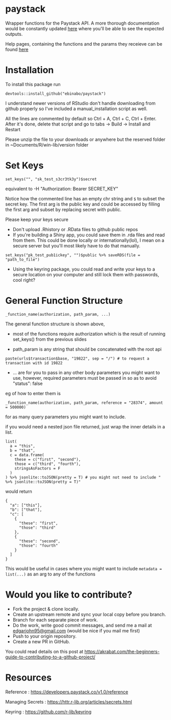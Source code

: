# paystack
Wrapper functions for the Paystack API. A more thorough documentation would be constantly updated [here](http://webne.me/paystack-docs/) where you'll be able to see the expected outputs.

Help pages, containing the functions and the params they receieve can be found [here](http://webne.me/paystack-docs/basics.html#help-pages)


Installation
=========================================================
To install this package run
```{r eval=FALSE}
devtools::install_github("ebinabo/paystack")
```

I understand newer versions of RStudio don't handle downloading from github properly so I've included a manual_installation script as well.

All the lines are commented by default so Ctrl + A, Ctrl + C, Ctrl + Enter. After it's done, delete that script and go to tabs -> Build -> Install and Restart

Please unzip the file to your downloads or anywhere but the reserved folder in ~Documents/R/win-lib/version folder

Set Keys
=========================================================

```{r}
set_keys("", "sk_test_s3cr3tk3y")$secret
```
equivalent to -H "Authorization: Bearer SECRET_KEY"

Notice how the commented line has an empty chr string and `$` to subset the secret key. The first arg is the public key and could be accessed by filling the first arg and subset by replacing secret with public.

Please keep your keys secure

- Don't upload .Rhistory or .RData files to github public repos
- If you're building a Shiny app, you could save them in .rda files and read from them. This could be done locally or internationally(lol), I mean on a secure server but you'll most likely have to do that manually.
```{r eval=FALSE}
set_keys("pk_test_pub1ickey", "")$public %>% saveRDS(file = "path_to_file")
```
- Using the keyring package, you could read and write your keys to a secure location on your computer and still lock them with passwords, cool right?

General Function Structure
========================================================

```{r eval=FALSE}
_function_name(authorization, path_param, ...)
```

The general function structure is shown above,

- most of the functions require authorization which is the result of running set_keys() from the previous slides

- path_param is any string that should be concatenated with the root api
```{r }
paste(urls$transaction$base, "19822", sep = "/") # to request a transaction with id 19822
```

- ... are for you to pass in any other body parameters you might want to use, however, required parameters must be passed in so as to avoid "status": false

eg of how to enter them is

```{r eval=FALSE}
_function_name(authorization, path_param, reference = "28374", amount = 500000)
```

for as many query parameters you might want to include.

if you would need a nested json file returned, just wrap the inner details in a list.

```{r eval=FALSE}
list(
  a = "this",
  b = "that",
  c = data.frame(
    these = c("first", "second"),
    those = c("third", "fourth"),
    stringsAsFactors = F
  )
) %>% jsonlite::toJSON(pretty = T) # you might not need to include " %>% jsonlite::toJSON(pretty = T)"
```

would return

```
{
  "a": ["this"],
  "b": ["that"],
  "c": [
    {
      "these": "first",
      "those": "third"
    },
    {
      "these": "second",
      "those": "fourth"
    }
  ]
} 
```

This would be useful in cases where you might want to include `metadata = list(...)` as an arg to any of the functions

Would you like to contribute?
=======================================================

- Fork the project & clone locally.
- Create an upstream remote and sync your local copy before you branch.
- Branch for each separate piece of work.
- Do the work, write good commit messages, and send me a mail at edgarjohn95@gmail.com (would be nice if you mail me first)
- Push to your origin repository.
- Create a new PR in GitHub.

You could read details on this post at https://akrabat.com/the-beginners-guide-to-contributing-to-a-github-project/

Resources
=======================================================

Reference : <https://developers.paystack.co/v1.0/reference>

Managing Secrets : <https://httr.r-lib.org/articles/secrets.html>

Keyring : <https://github.com/r-lib/keyring>

